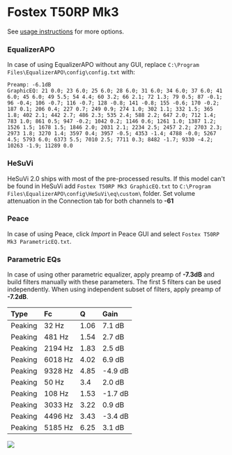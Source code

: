 # Fostex T50RP Mk3
See [usage instructions](https://github.com/jaakkopasanen/AutoEq#usage) for more options.

### EqualizerAPO
In case of using EqualizerAPO without any GUI, replace `C:\Program Files\EqualizerAPO\config\config.txt`
with:
```
Preamp: -6.1dB
GraphicEQ: 21 0.0; 23 6.0; 25 6.0; 28 6.0; 31 6.0; 34 6.0; 37 6.0; 41 6.0; 45 6.0; 49 5.5; 54 4.4; 60 3.2; 66 2.1; 72 1.3; 79 0.5; 87 -0.1; 96 -0.4; 106 -0.7; 116 -0.7; 128 -0.8; 141 -0.8; 155 -0.6; 170 -0.2; 187 0.1; 206 0.4; 227 0.7; 249 0.9; 274 1.0; 302 1.1; 332 1.5; 365 1.8; 402 2.1; 442 2.7; 486 2.3; 535 2.4; 588 2.2; 647 2.0; 712 1.4; 783 1.0; 861 0.5; 947 -0.2; 1042 0.2; 1146 0.6; 1261 1.0; 1387 1.2; 1526 1.5; 1678 1.5; 1846 2.0; 2031 2.1; 2234 2.5; 2457 2.2; 2703 2.3; 2973 1.8; 3270 1.4; 3597 0.4; 3957 -0.5; 4353 -1.4; 4788 -0.0; 5267 4.5; 5793 6.0; 6373 5.5; 7010 2.5; 7711 0.3; 8482 -1.7; 9330 -4.2; 10263 -1.9; 11289 0.0
```

### HeSuVi
HeSuVi 2.0 ships with most of the pre-processed results. If this model can't be found in HeSuVi add
`Fostex T50RP Mk3 GraphicEQ.txt` to `C:\Program Files\EqualizerAPO\config\HeSuVi\eq\custom\` folder.
Set volume attenuation in the Connection tab for both channels to **-61**

### Peace
In case of using Peace, click *Import* in Peace GUI and select `Fostex T50RP Mk3 ParametricEQ.txt`.

### Parametric EQs
In case of using other parametric equalizer, apply preamp of **-7.3dB** and build filters manually
with these parameters. The first 5 filters can be used independently.
When using independent subset of filters, apply preamp of **-7.2dB**.

| Type    | Fc      |    Q | Gain    |
|:--------|:--------|:-----|:--------|
| Peaking | 32 Hz   | 1.06 | 7.1 dB  |
| Peaking | 481 Hz  | 1.54 | 2.7 dB  |
| Peaking | 2194 Hz | 1.83 | 2.5 dB  |
| Peaking | 6018 Hz | 4.02 | 6.9 dB  |
| Peaking | 9328 Hz | 4.85 | -4.9 dB |
| Peaking | 50 Hz   | 3.4  | 2.0 dB  |
| Peaking | 108 Hz  | 1.53 | -1.7 dB |
| Peaking | 3033 Hz | 3.22 | 0.9 dB  |
| Peaking | 4496 Hz | 3.43 | -3.4 dB |
| Peaking | 5185 Hz | 6.25 | 3.1 dB  |

![](https://raw.githubusercontent.com/jaakkopasanen/AutoEq/master/results/innerfidelity/sbaf-serious/Fostex%20T50RP%20Mk3/Fostex%20T50RP%20Mk3.png)
